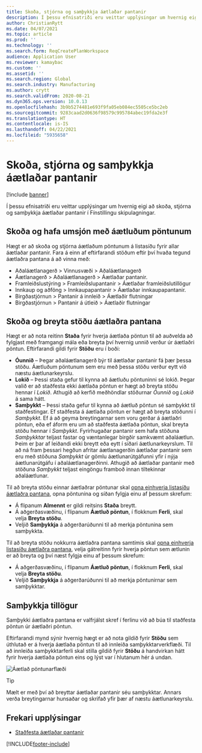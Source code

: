 ```yaml
---
title: Skoða, stjórna og samþykkja áætlaðar pantanir
description: Í þessu efnisatriði eru veittar upplýsingar um hvernig eigi að skoða, stjórna og samþykkja áætlaðar pantanir í Fínstillingu skipulagningar.
author: ChristianRytt
ms.date: 04/07/2021
ms.topic: article
ms.prod: ''
ms.technology: ''
ms.search.form: ReqCreatePlanWorkspace
audience: Application User
ms.reviewer: kamaybac
ms.custom: ''
ms.assetid: ''
ms.search.region: Global
ms.search.industry: Manufacturing
ms.author: crytt
ms.search.validFrom: 2020-08-21
ms.dyn365.ops.version: 10.0.13
ms.openlocfilehash: 3b9b5274481e693f9fa05eb084ec5505ce5bc2eb
ms.sourcegitcommit: 9283caad2d0636f98579c995784abec19fda2e3f
ms.translationtype: HT
ms.contentlocale: is-IS
ms.lasthandoff: 04/22/2021
ms.locfileid: "5935658"
---
```

# <a name="view-manage-and-approve-planned-orders"></a>Skoða, stjórna og samþykkja áætlaðar pantanir

[!include [banner](../../includes/banner.md)]

Í þessu efnisatriði eru veittar upplýsingar um hvernig eigi að skoða, stjórna og samþykkja áætlaðar pantanir í Fínstillingu skipulagningar.

## <a name="view-and-manage-planned-orders"></a><a name="view-planned-orders"></a>Skoða og hafa umsjón með áætluðum pöntunum

Hægt er að skoða og stjórna áætlaðum pöntunum á listasíðu fyrir allar áætlaðar pantanir. Fara á einn af eftirfarandi stöðum eftir því hvaða tegund áætlaðra pantana á að vinna með:

- Aðaláætlanagerð \> Vinnusvæði \> Aðaláætlanagerð
- Áætlanagerð \> Aðaláætlanagerð \> Áætlaðar pantanir.
- Framleiðslustýring \> Framleiðslupantanir \> Áætlaðar framleiðslutillögur
- Innkaup og aðföng \> Innkaupapantanir \> Áætlaðar innkaupapantanir.
- Birgðastjórnun \> Pantanir á innleið \> Áætlaðir flutningar
- Birgðastjórnun \> Pantanir á útleið \> Áætlaðir flutningar

## <a name="view-and-edit-the-status-of-planned-orders"></a>Skoða og breyta stöðu áætlaðra pantana

Hægt er að nota reitinn **Staða** fyrir hverja áætlaða pöntun til að auðvelda að fylgjast með framgangi mála eða breyta því hvernig unnið verður úr áætlaðri pöntun. Eftirfarandi gildi fyrir **Stöðu** eru í boði:

- **Óunnið** – Þegar aðaláætlanagerð býr til áætlaðar pantanir fá þær þessa stöðu. Áætluðum pöntunum sem eru með þessa stöðu verður eytt við næstu áætlunarkeyrslu.
- **Lokið** – Þessi staða gefur til kynna að áætluðu pöntuninni sé lokið. Þegar valið er að staðfesta ekki áætlaða pöntun er hægt að breyta stöðu hennar í *Lokið*. Athugið að kerfið meðhöndlar stöðurnar *Óunnið* og *Lokið* á sama hátt.
- **Samþykkt** – Þessi staða gefur til kynna að áætluð pöntun sé samþykkt til staðfestingar. Ef staðfesta á áætlaða pöntun er hægt að breyta stöðunni í *Samþykkt*. Ef á að geyma breytingarnar sem voru gerðar á áætlaðri pöntun, eða ef áform eru um að staðfesta áætlaða pöntun, skal breyta stöðu hennar í *Samþykkt*. Fyrirhugaðar pantanir sem hafa stöðuna *Samþykktar* teljast fastar og væntanlegar birgðir samkvæmt aðaláætlun. Þeim er þar af leiðandi ekki breytt eða eytt í síðari áætlunarkeyrslum. Til að ná fram þessari hegðun afritar áætlanagerðin áætlaðar pantanir sem eru með stöðuna *Samþykkt* úr gömlu áætlunarútgáfunni yfir í nýja áætlunarútgáfu í aðaláætlanagerðinni. Athugið að áætlaðar pantanir með stöðuna *Samþykkt* teljast eingöngu framboð innan tiltekinnar aðaláætlunar.

Til að breyta stöðu einnar áætlaðrar pöntunar skal [opna einhverja listasíðu áætlaðra pantana](#view-planned-orders), opna pöntunina og síðan fylgja einu af þessum skrefum:

- Á flipanum **Almennt** er gildi reitsins **Staða** breytt.
- Á aðgerðasvæðinu, í flipanum **Áætluð pöntun**, í flokknum **Ferli**, skal velja **Breyta stöðu**.
- Veljið **Samþykkja** á aðgerðarúðunni til að merkja pöntunina sem samþykkta.

Til að breyta stöðu nokkurra áætlaðra pantana samtímis skal [opna einhverja listasíðu áætlaðra pantana](#view-planned-orders), velja gátreitinn fyrir hverja pöntun sem ætlunin er að breyta og því næst fylgja einu af þessum skrefum:

- Á aðgerðasvæðinu, í flipanum **Áætluð pöntun**, í flokknum **Ferli**, skal velja **Breyta stöðu**.
- Veljið **Samþykkja** á aðgerðarúðunni til að merkja pöntunirnar sem samþykktar.

## <a name="approve-planned-orders"></a>Samþykkja tillögur

Samþykki áætlaðra pantana er valfrjálst skref í ferlinu við að búa til staðfesta pöntun úr áætlaðri pöntun.

Eftirfarandi mynd sýnir hvernig hægt er að nota gildið fyrir **Stöðu** sem úthlutað er á hverja áætlaða pöntun til að innleiða samþykktarverkflæði. Til að innleiða samþykktarferli skal stilla gildið fyrir **Stöðu** á handvirkan hátt fyrir hverja áætlaða pöntun eins og lýst var í hlutanum hér á undan.

![Áætlað pöntunarflæði](media/approved-planned-orders-1.png)

> [!TIP]
> Mælt er með því að breyttar áætlaðar pantanir séu samþykktar. Annars verða breytingarnar hunsaðar og skrifað yfir þær af næstu áætlunarkeyrslu.

## <a name="additional-resources"></a>Frekari upplýsingar

- [Staðfesta áætlaðar pantanir](planned-order-firming.md)

[!INCLUDE[footer-include](../../../includes/footer-banner.md)]
